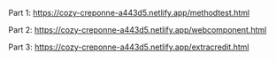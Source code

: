 Part 1: https://cozy-creponne-a443d5.netlify.app/methodtest.html

Part 2: https://cozy-creponne-a443d5.netlify.app/webcomponent.html

Part 3: https://cozy-creponne-a443d5.netlify.app/extracredit.html